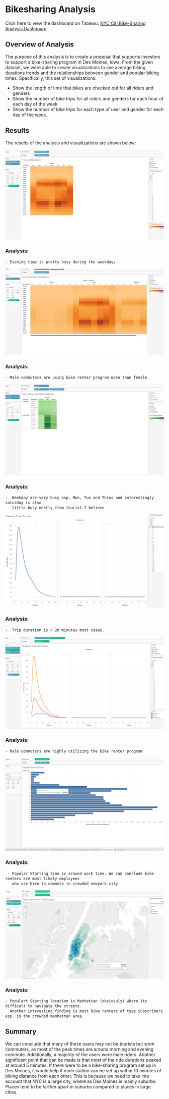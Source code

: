 # Bikesharing Analysis
Click here to view the dashboard on Tableau: [NYC Citi Bike-Sharing Analysis Dashboard](https://public.tableau.com/views/NYC-BikeSharingDashboard/Dashboard1?:language=en-US&:display_count=n&:origin=viz_share_link)

## Overview of Analysis
The purpose of this analysis is to create a proposal that supports investors to support a bike-sharing program in Des Moines, Iowa. From the given dataset, we were able to create visualizations to see average biking durations trends and the relationships between gender and popular biking times. Specifically, this set of visualizations: 

* Show the length of time that bikes are checked out for all riders and genders
* Show the number of bike trips for all riders and genders for each hour of each day of the week
* Show the number of bike trips for each type of user and gender for each day of the week.

## Results
The results of the analysis and visualizations are shown below:


![Trips per Hour by Weekday](https://github.com/vijaycse/NYCCitiBike-SharingAnalysis/blob/master/resources/TripsByWeekdayPerHr.png)
   
   ### Analysis:
    
    - Evening time is pretty busy during the weekdays 

![Trips per Weekday by Gender](https://github.com/vijaycse/NYCCitiBike-SharingAnalysis/blob/master/resources/TripsByGenderByWeekdayHr.png)
  
   ### Analysis:
    - Male commuters are using bike renter program more than female 

![User_Trips_Weekday by Gender](https://github.com/vijaycse/NYCCitiBike-SharingAnalysis/blob/master/resources/UserTripsByGenderWeekday.png)

   ### Analysis:
    -  Weekday are very busy esp. Mon, Tue and Thrus and interestingly saturday is also 
       little busy mostly from tourist I believe 

![Checkout Times by Users](https://github.com/vijaycse/NYCCitiBike-SharingAnalysis/blob/master/resources/CheckoutTimesByUser.png)

   ### Analysis:
    -  Trip duration is < 20 minutes most cases. 

![Checkout Times by Gender](https://github.com/vijaycse/NYCCitiBike-SharingAnalysis/blob/master/resources/CheckoutTimesByGender.png)

   ### Analysis: 
    - Male commuters are highly utilizing the bike renter program


![Popular Starting time](https://github.com/vijaycse/NYCCitiBike-SharingAnalysis/blob/master/resources/PopularStartingTime.png)

   ### Analysis:
     - Popular Starting time is around work time. We can conclude bike renters are most likely employees 
       who use bike to commute in crowded newyork city


![Popular Starting location](https://github.com/vijaycse/NYCCitiBike-SharingAnalysis/blob/master/resources/PopularStartintPoint.png)

   ### Analysis:

    - Populart Starting location is Manhattan (obviosuly) where its difficult to navigate the streets. 
      Another interesting finding is most bike renters of type Subscribers esp. in the crowded manhattan area.

## Summary
We can conclude that many of these users may not be tourists but work commuters, as most of the peak times are around morning and evening commute. Additionally, a majority of the users were male riders. Another significant point that can be made is that most of the ride durations peaked at around 5 minutes. If there were to be a bike-sharing program set up in Des Moines, it would help if each station can be set up within 10 minutes of biking distance from each other. This is because we need to take into account that NYC is a large city, where as Des Moines is mainly suburbs. Places tend to be farther apart in suburbs compared to places in large cities. 
